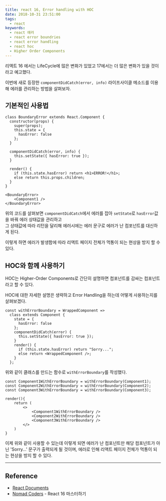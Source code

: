 ```yaml
---
title: react 16, Error handling with HOC
date: 2018-10-31 23:51:00
tags:
  - react
keywords: 
  - react 에러
  - react error boundries
  - react error handling
  - react hoc
  - Higher Order Components
---
```




리액트 16 에서는 LifeCycle에 많은 변화가 있었고 17에서는 더 많은 변화가 있을 것이라고 예고했다.

이번에 새로 등장한 `componentDidCatch(error, info)` 라이프사이클 메소드를 이용해 에러를 관리하는 방법을 살펴보자.



## 기본적인 사용법

```react
class BoundaryError extends React.Component {
  constructor(props) {
    super(props);
    this.state = {
      hasError: false
    };
  }

  componentDidCatch(error, info) {
    this.setState({ hasError: true });
  }

  render() {
    if (this.state.hasError) return <h1>ERROR!</h1>;
    else return this.props.children;
  }
}
```

```react
<BoundaryError>
    <Component1 />
</BoundaryError>
```

위의 코드를 살펴보면 `componentDidCatch`에서 에러를 잡아 `setState`로 `hasError`값을 바꿔 에러 상태값을 관리하고  
그 상태값에 따라 리턴을 달리해 에러시에는 에러 문구로 에러가 난 컴포넌트를 대신하게 된다.

이렇게 하면 에러가 발생함에 따라 리액트 페이지 전체가 먹통이 되는 현상을 방지 할 수 있다.



## HOC와 함께 사용하기

HOC는 Higher-Order Components로 간단히 설명하면 컴포넌트를 감싸는 컴포넌트라고 할 수 있다.

HOC에 대한 자세한 설명은 생략하고 Error Handling을 하는데 어떻게 사용하는지를 살펴보겠다.

```react
const withErrorBoundary = WrappedComponent =>
  class extends Component {
    state = {
      hasError: false
    };
    componentDidCatch(error) {
      this.setState({ hasError: true });
    }
    render() {
      if (this.state.hasError) return "Sorry...";
      else return <WrappedComponent />;
    }
  };
```

위와 같이 클래스를 만드는 함수로 `withErrorBoundary`를 작성했다.

```react
const Component1WithErrorBoundary = withErrorBoundary(Component1);
const Component2WithErrorBoundary = withErrorBoundary(Component2);
const Component3WithErrorBoundary = withErrorBoundary(Component3);
```

```react
render(){
    return (
    	<>
        	<Component1WithErrorBoundary />
    	    <Component2WithErrorBoundary />
	        <Component3WithErrorBoundary />
        </>
    )
}
```

이제 위와 같이 사용할 수 있는데 이렇게 되면 에러가 난 컴포넌트만 해당 컴포넌트가 아닌 'Sorry…' 문구가 출력되게 될 것이며, 에러로 인해 리액트 페이지 전체가 먹통이 되는 현상을 방지 할 수 있다.

---

## Reference

- [React Documents](https://reactjs.org/blog/2017/07/26/error-handling-in-react-16.html)
- [Nomad Coders](academy.nomadcoders.co) - React 16 마스터하기
